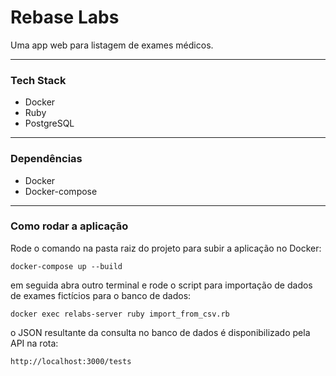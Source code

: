 # Rebase Labs

Uma app web para listagem de exames médicos.

---

### Tech Stack

* Docker
* Ruby
* PostgreSQL

---

### Dependências

* Docker
* Docker-compose

---

### Como rodar a aplicação

Rode o comando na pasta raiz do projeto para subir a aplicação no Docker:

```docker-compose up --build```

em seguida abra outro terminal e rode o script para importação de dados de exames fictícios para o banco de dados:

```docker exec relabs-server ruby import_from_csv.rb```

o JSON resultante da consulta no banco de dados é disponibilizado pela API na rota:

```http://localhost:3000/tests```
